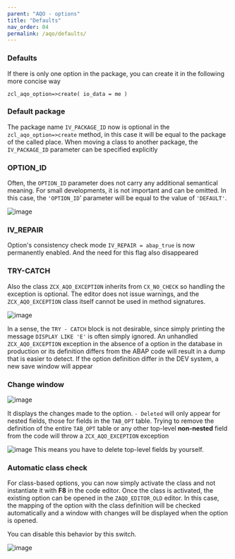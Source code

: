 ```yaml
---
parent: "AQO - options"
title: "Defaults"
nav_order: 04
permalink: /aqo/defaults/
---
```


### Defaults

If there is only one option in the package, you can create it in the following more concise way

```abap
zcl_aqo_option=>create( io_data = me )
```

### Default package

The package name `IV_PACKAGE_ID` now is optional in the `zcl_aqo_option=>create` method, in this case it will be equal to the package of the called place.
When moving a class to another package, the `IV_PACKAGE_ID` parameter can be specified explicitly

### OPTION_ID
Often, the `OPTION_ID` parameter does not carry any additional semantical meaning. For small developments, it is not important and can be omitted. In this case, the `'OPTION_ID`' parameter will be equal to the value of `'DEFAULT'`.

![image](https://user-images.githubusercontent.com/36256417/159257521-dc2d2cde-4521-471b-88e7-78609f3d64e3.png)

### IV_REPAIR
Option's consistency check mode `IV_REPAIR = abap_true` is now permanently enabled.
And the need for this flag also disappeared

### TRY-CATCH
Also the class `ZCX_AQO_EXCEPTION` inherits from `CX_NO_CHECK` so handling the exception is optional. The editor does not issue warnings, and the `ZCX_AQO_EXCEPTION` class itself cannot be used in method signatures.

![image](https://user-images.githubusercontent.com/36256417/159420760-04999a6a-7b1b-419b-b932-396dc42515e8.png)

In a sense, the `TRY - CATCH` block is not desirable, since simply printing the message `DISPLAY LIKE 'E'` is often simply ignored. An unhandled `ZCX_AQO_EXCEPTION` exception in the absence of a option in the database in production or its definition differs from the ABAP code will result in a dump that is easier to detect.
If the option definition differ in the DEV system, a new save window will appear

### Change window
![image](https://user-images.githubusercontent.com/36256417/159464121-75509487-d831-4e46-8ef6-7ac1abd046fa.png)

It displays the changes made to the option. `- Deleted` will only appear for nested fields, those for fields in the `TAB_OPT` table. Trying to remove the definition of the entire `TAB_OPT` table or any other top-level **non-nested** field from the code will throw a `ZCX_AQO_EXCEPTION` exception

![image](https://user-images.githubusercontent.com/36256417/159476233-5234ceee-800c-4561-8f17-8e2ade14ee52.png)
This means you have to delete top-level fields by yourself.

### Automatic class check

For class-based options, you can now simply activate the class and not instantiate it with **F8** in the code editor. Once the class is activated, the existing option can be opened in the `ZAQO_EDITOR_OLD` editor. In this case, the mapping of the option with the class definition will be checked automatically and a window with changes will be displayed when the option is opened.

You can disable this behavior by this switch.

![image](https://user-images.githubusercontent.com/36256417/159476712-f2ad4399-eaac-407b-afca-6308c343852b.png)